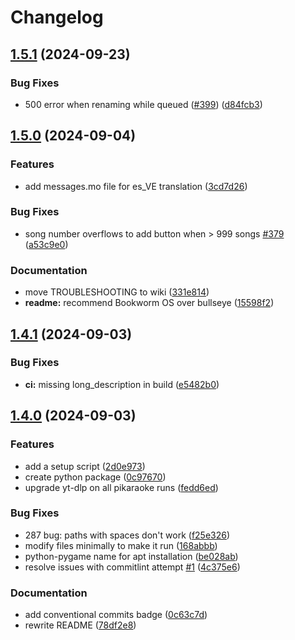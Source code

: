 # Changelog

## [1.5.1](https://github.com/vicwomg/pikaraoke/compare/1.5.0...1.5.1) (2024-09-23)


### Bug Fixes

* 500 error when renaming while queued ([#399](https://github.com/vicwomg/pikaraoke/issues/399)) ([d84fcb3](https://github.com/vicwomg/pikaraoke/commit/d84fcb3ac8974a56e533c2bc3a2c2a58f91baee2))

## [1.5.0](https://github.com/vicwomg/pikaraoke/compare/1.4.1...1.5.0) (2024-09-04)


### Features

* add messages.mo file for es_VE translation ([3cd7d26](https://github.com/vicwomg/pikaraoke/commit/3cd7d2627f1e3ea2d44b482f896f9a6af750b1af))


### Bug Fixes

* song number overflows to add button when &gt; 999 songs [#379](https://github.com/vicwomg/pikaraoke/issues/379) ([a53c9e0](https://github.com/vicwomg/pikaraoke/commit/a53c9e00e144f5203bbecabe1a02f79dff739b68))


### Documentation

* move TROUBLESHOOTING to wiki ([331e814](https://github.com/vicwomg/pikaraoke/commit/331e814a5299189f5248c8595452af5985da3ef4))
* **readme:** recommend Bookworm OS over bullseye ([15598f2](https://github.com/vicwomg/pikaraoke/commit/15598f22e822e3c2014c63a866ecd3b72530698a))

## [1.4.1](https://github.com/vicwomg/pikaraoke/compare/1.4.0...1.4.1) (2024-09-03)


### Bug Fixes

* **ci:** missing long_description in build ([e5482b0](https://github.com/vicwomg/pikaraoke/commit/e5482b036dee906323aed876bed646237be0df5e))

## [1.4.0](https://github.com/vicwomg/pikaraoke/compare/v1.3.0...1.4.0) (2024-09-03)


### Features

* add a setup script ([2d0e973](https://github.com/vicwomg/pikaraoke/commit/2d0e973717892ec072afb0344a969f471e0400e9))
* create python package ([0c97670](https://github.com/vicwomg/pikaraoke/commit/0c97670bea36eb0f8affa17fd23212f64bbed6a7))
* upgrade yt-dlp on all pikaraoke runs ([fedd6ed](https://github.com/vicwomg/pikaraoke/commit/fedd6ed64e53a1e0fec4bc75368e767b57fa6b7e))


### Bug Fixes

* 287 bug: paths with spaces don't work ([f25e326](https://github.com/vicwomg/pikaraoke/commit/f25e32676066754c69f7bfb5b75b54c84ec7d866))
* modify files minimally to make it run ([168abbb](https://github.com/vicwomg/pikaraoke/commit/168abbb069412c1c2913a222623b0bfa0e5ccdf7))
* python-pygame name for apt installation ([be028ab](https://github.com/vicwomg/pikaraoke/commit/be028ab030f3a5a9e6463d9bcbabf6f957ea0dfe))
* resolve issues with commitlint attempt [#1](https://github.com/vicwomg/pikaraoke/issues/1) ([4c375e6](https://github.com/vicwomg/pikaraoke/commit/4c375e665f2333d527335e16d7db6093d96ed5a5))


### Documentation

* add conventional commits badge ([0c63c7d](https://github.com/vicwomg/pikaraoke/commit/0c63c7db4933bfe4549b19b04dc7a46a342039a6))
* rewrite README ([78df2e8](https://github.com/vicwomg/pikaraoke/commit/78df2e8bfc492c75d3befc09b777fdef8d4855fb))
